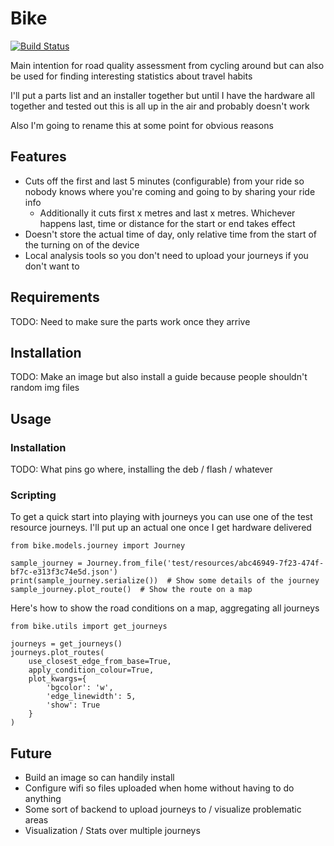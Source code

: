 # Bike

[![Build Status](https://travis-ci.com/RobertLucey/bike.svg?branch=master)](https://travis-ci.com/RobertLucey/mauve)

Main intention for road quality assessment from cycling around but can also be used for finding interesting statistics about travel habits

I'll put a parts list and an installer together but until I have the hardware all together and tested out this is all up in the air and probably doesn't work

Also I'm going to rename this at some point for obvious reasons

## Features

- Cuts off the first and last 5 minutes (configurable) from your ride so nobody knows where you're coming and going to by sharing your ride info
	- Additionally it cuts first x metres and last x metres. Whichever happens last, time or distance for the start or end takes effect
- Doesn't store the actual time of day, only relative time from the start of the turning on of the device
- Local analysis tools so you don't need to upload your journeys if you don't want to

## Requirements

TODO: Need to make sure the parts work once they arrive

## Installation

TODO: Make an image but also install a guide because people shouldn't random img files

## Usage

### Installation

TODO: What pins go where, installing the deb / flash / whatever

### Scripting

To get a quick start into playing with journeys you can use one of the test resource journeys. I'll put up an actual one once I get hardware delivered

```{python}
from bike.models.journey import Journey

sample_journey = Journey.from_file('test/resources/abc46949-7f23-474f-bf7c-e313f3c74e5d.json')
print(sample_journey.serialize())  # Show some details of the journey
sample_journey.plot_route()  # Show the route on a map

```

Here's how to show the road conditions on a map, aggregating all journeys

```{python}
from bike.utils import get_journeys

journeys = get_journeys()
journeys.plot_routes(
    use_closest_edge_from_base=True,
    apply_condition_colour=True,
    plot_kwargs={
        'bgcolor': 'w',
        'edge_linewidth': 5,
        'show': True
    }
)

```



## Future

- Build an image so can handily install
- Configure wifi so files uploaded when home without having to do anything
- Some sort of backend to upload journeys to / visualize problematic areas
- Visualization / Stats over multiple journeys
